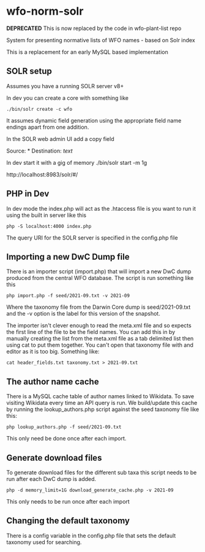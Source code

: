 # wfo-norm-solr

__DEPRECATED__ This is now replaced by the code in wfo-plant-list repo

System for presenting normative lists of WFO names - based on Solr index

This is a replacement for an early MySQL based implementation

## SOLR setup

Assumes you have a running SOLR server v8+

In dev you can create a core with something like
```
./bin/solr create -c wfo
```
It assumes dynamic field generation using the appropriate field name endings apart from one addition.

In the SOLR web admin UI add a copy field 

Source: *
Destination: _text_

In dev start it with a gig of memory ./bin/solr start -m 1g

http://localhost:8983/solr/#/

## PHP in Dev

In dev mode the index.php will act as the .htaccess file is you want to run it using the built in server like this

```
php -S localhost:4000 index.php
```

The query URI for the SOLR server is specified in the config.php file

## Importing a new DwC Dump file

There is an importer script (import.php) that will import a new DwC dump produced from the central WFO database. The script is run something like this

```
php import.php -f seed/2021-09.txt -v 2021-09
```

Where the taxonomy file from the Darwin Core dump is seed/2021-09.txt and the -v option is the label for this version of the snapshot.

The importer isn't clever enough to read the meta.xml file and so expects the first line of the file to be the field names. You can add this in by manually creating the list from the meta.xml file as a tab delimited list then using cat to put them together. You can't open that taxonomy file with and editor as it is too big. Something like:

```
cat header_fields.txt taxonomy.txt > 2021-09.txt
```

## The author name cache

There is a MySQL cache table of author names linked to Wikidata. To save visiting Wikidata every time an API query is run. We build/update this cache by running the lookup_authors.php script against the seed taxonomy file like this:

```
php lookup_authors.php -f seed/2021-09.txt
```
This only need be done once after each import.

## Generate download files

To generate download files for the different sub taxa this script needs to be run after each DwC dump is added.

```
php -d memory_limit=1G download_generate_cache.php -v 2021-09
```
This only needs to be run once after each import 

## Changing the default taxonomy

There is a config variable in the config.php file that sets the default taxonomy used for searching.


